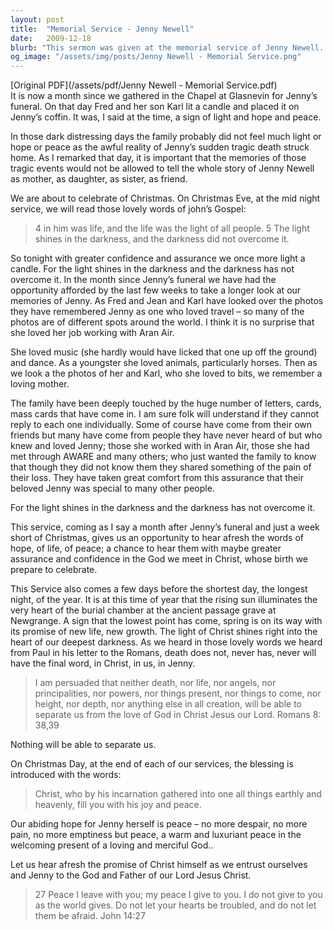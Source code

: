 ```yaml
---
layout: post
title:  "Memorial Service - Jenny Newell"
date:   2009-12-18
blurb: "This sermon was given at the memorial service of Jenny Newell. It speaks of the light and hope in the face of the tragic loss, and the comfort and assurance found in the love of God. The sermon also highlights the importance of remembering Jenny not just for the tragic events, but for who she was as a mother, daughter, sister, and friend."
og_image: "/assets/img/posts/Jenny Newell - Memorial Service.png"
---
```

[Original PDF](/assets/pdf/Jenny Newell - Memorial Service.pdf)    
It is now a month since we gathered in the Chapel at Glasnevin for Jenny’s funeral. On that day Fred and her son Karl lit a candle and placed it on Jenny’s coffin. It was, I said at the time, a sign of light and hope and peace.

In those dark distressing days the family probably did not feel much light or hope or peace as the awful reality of Jenny’s sudden tragic death struck home. As I remarked that day, it is important that the memories of those tragic events would not be allowed to tell the whole story of Jenny Newell as mother, as daughter, as sister, as friend.

We are about to celebrate of Christmas. On Christmas Eve, at the mid night service, we will read those lovely words of john’s Gospel:

> 4 in him was life, and the life was the light of all people.
> 5 The light shines in the darkness, and the darkness did not overcome it.

So tonight with greater confidence and assurance we once more light a candle. For the light shines in the darkness and the darkness has not overcome it. In the month since Jenny’s funeral we have had the opportunity afforded by the last few weeks to take a longer look at our memories of Jenny. As Fred and Jean and Karl have looked over the photos they have remembered Jenny as one who loved travel – so many of the photos are of different spots around the world. I think it is no surprise that she loved her job working with Aran Air.

She loved music (she hardly would have licked that one up off the ground) and dance. As a youngster she loved animals, particularly horses. Then as we look a the photos of her and Karl, who she loved to bits, we remember a loving mother.

The family have been deeply touched by the huge number of letters, cards, mass cards that have come in. I am sure folk will understand if they cannot reply to each one individually. Some of course have come from their own friends but many have come from people they have never heard of but who knew and loved Jenny; those she worked with in Aran Air, those she had met through AWARE and many others; who just wanted the family to know that though they did not know them they shared something of the pain of their loss. They have taken great comfort from this assurance that their beloved Jenny was special to many other people.

For the light shines in the darkness and the darkness has not overcome it.

This service, coming as I say a month after Jenny’s funeral and just a week short of Christmas, gives us an opportunity to hear afresh the words of hope, of life, of peace; a chance to hear them with maybe greater assurance and confidence in the God we meet in Christ, whose birth we prepare to celebrate.

This Service also comes a few days before the shortest day, the longest night, of the year. It is at this time of year that the rising sun illuminates the very heart of the burial chamber at the ancient passage grave at Newgrange. A sign that the lowest point has come, spring is on its way with its promise of new life, new growth. The light of Christ shines right into the heart of our deepest darkness. As we heard in those lovely words we heard from Paul in his letter to the Romans, death does not, never has, never will have the final word, in Christ, in us, in Jenny.

> I am persuaded that neither death, nor life,
> nor angels, nor principalities,
> nor powers, nor things present, nor things to come,
> nor height, nor depth, nor anything else in all creation,
> will be able to separate us from the love of God in Christ Jesus our Lord.
> Romans 8: 38,39

Nothing will be able to separate us.

On Christmas Day, at the end of each of our services, the blessing is introduced with the words:

> Christ, who by his incarnation gathered into one all things earthly and heavenly, fill you with his joy and peace.

Our abiding hope for Jenny herself is peace – no more despair, no more pain, no more emptiness but peace, a warm and luxuriant peace in the welcoming present of a loving and merciful God..

Let us hear afresh the promise of Christ himself as we entrust ourselves and Jenny to the God and Father of our Lord Jesus Christ.

> 27 Peace I leave with you; my peace I give to you. I do not give to you as the world gives. Do not let your hearts be troubled, and do not let them be afraid. John 14:27
